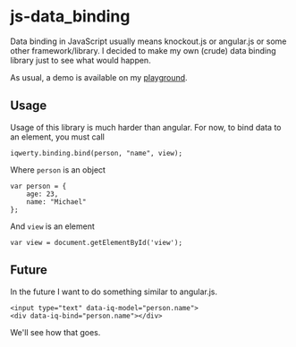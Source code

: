 # js-data_binding

Data binding in JavaScript usually means knockout.js or angular.js or some other framework/library. I decided to make my own (crude) data binding library just to see what would happen.

As usual, a demo is available on my [playground](http://www.michaelcheng.us/playground/lib-js/binding/).

## Usage
Usage of this library is much harder than angular. For now, to bind data to an element, you must call

	iqwerty.binding.bind(person, "name", view);

Where `person` is an object

	var person = {
		age: 23,
		name: "Michael"
	};

And `view` is an element

	var view = document.getElementById('view');

## Future
In the future I want to do something similar to angular.js.

	<input type="text" data-iq-model="person.name">
	<div data-iq-bind="person.name"></div>

We'll see how that goes.
